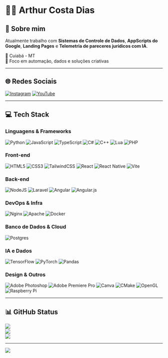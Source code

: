 # 👨‍💻 Arthur Costa Dias

## 💫 Sobre mim
Atualmente trabalho com **Sistemas de Controle de Dados**, **AppScripts do Google**, **Landing Pages** e **Telemetria de pareceres jurídicos com IA**.

📍 Cuiabá - MT  
🎯 Foco em automação, dados e soluções criativas

---

## 🌐 Redes Sociais
[![Instagram](https://img.shields.io/badge/Instagram-%23E4405F.svg?logo=Instagram&logoColor=white)](https://instagram.com/dias.arthurcosta)
[![YouTube](https://img.shields.io/badge/YouTube-%23FF0000.svg?logo=YouTube&logoColor=white)](https://youtube.com/@arthurodestemido5262)

---

## 💻 Tech Stack

### Linguagens & Frameworks
![Python](https://img.shields.io/badge/python-3670A0?style=for-the-badge&logo=python&logoColor=ffdd54)
![JavaScript](https://img.shields.io/badge/javascript-%23323330.svg?style=for-the-badge&logo=javascript&logoColor=%23F7DF1E)
![TypeScript](https://img.shields.io/badge/typescript-%23007ACC.svg?style=for-the-badge&logo=typescript&logoColor=white)
![C#](https://img.shields.io/badge/c%23-%23239120.svg?style=for-the-badge&logo=csharp&logoColor=white)
![C++](https://img.shields.io/badge/c++-%2300599C.svg?style=for-the-badge&logo=c%2B%2B&logoColor=white)
![Lua](https://img.shields.io/badge/lua-%232C2D72.svg?style=for-the-badge&logo=lua&logoColor=white)
![PHP](https://img.shields.io/badge/php-%23777BB4.svg?style=for-the-badge&logo=php&logoColor=white)

### Front-end
![HTML5](https://img.shields.io/badge/html5-%23E34F26.svg?style=for-the-badge&logo=html5&logoColor=white)
![CSS3](https://img.shields.io/badge/css3-%231572B6.svg?style=for-the-badge&logo=css3&logoColor=white)
![TailwindCSS](https://img.shields.io/badge/tailwindcss-%2338B2AC.svg?style=for-the-badge&logo=tailwind-css&logoColor=white)
![React](https://img.shields.io/badge/react-%2320232a.svg?style=for-the-badge&logo=react&logoColor=%2361DAFB)
![React Native](https://img.shields.io/badge/react_native-%2320232a.svg?style=for-the-badge&logo=react&logoColor=%2361DAFB)
![Vite](https://img.shields.io/badge/vite-%23646CFF.svg?style=for-the-badge&logo=vite&logoColor=white)

### Back-end
![NodeJS](https://img.shields.io/badge/node.js-6DA55F?style=for-the-badge&logo=node.js&logoColor=white)
![Laravel](https://img.shields.io/badge/laravel-%23FF2D20.svg?style=for-the-badge&logo=laravel&logoColor=white)
![Angular](https://img.shields.io/badge/angular-%23DD0031.svg?style=for-the-badge&logo=angular&logoColor=white)
![Angular.js](https://img.shields.io/badge/angular.js-%23E23237.svg?style=for-the-badge&logo=angularjs&logoColor=white)

### DevOps & Infra
![Nginx](https://img.shields.io/badge/nginx-%23009639.svg?style=for-the-badge&logo=nginx&logoColor=white)
![Apache](https://img.shields.io/badge/apache-%23D42029.svg?style=for-the-badge&logo=apache&logoColor=white)
![Docker](https://img.shields.io/badge/docker-%230db7ed.svg?style=for-the-badge&logo=docker&logoColor=white)

### Banco de Dados & Cloud
![Postgres](https://img.shields.io/badge/postgres-%23316192.svg?style=for-the-badge&logo=postgresql&logoColor=white)

### IA e Dados
![TensorFlow](https://img.shields.io/badge/TensorFlow-%23FF6F00.svg?style=for-the-badge&logo=TensorFlow&logoColor=white)
![PyTorch](https://img.shields.io/badge/PyTorch-%23EE4C2C.svg?style=for-the-badge&logo=PyTorch&logoColor=white)
![Pandas](https://img.shields.io/badge/pandas-%23150458.svg?style=for-the-badge&logo=pandas&logoColor=white)

### Design & Outros
![Adobe Photoshop](https://img.shields.io/badge/adobe%20photoshop-%2331A8FF.svg?style=for-the-badge&logo=adobe%20photoshop&logoColor=white)
![Adobe Premiere Pro](https://img.shields.io/badge/Adobe%20Premiere%20Pro-9999FF.svg?style=for-the-badge&logo=Adobe%20Premiere%20Pro&logoColor=white)
![Canva](https://img.shields.io/badge/Canva-%2300C4CC.svg?style=for-the-badge&logo=Canva&logoColor=white)
![CMake](https://img.shields.io/badge/CMake-%23008FBA.svg?style=for-the-badge&logo=cmake&logoColor=white)
![OpenGL](https://img.shields.io/badge/OpenGL-white?logo=OpenGL&style=for-the-badge)
![Raspberry Pi](https://img.shields.io/badge/-Raspberry_Pi-C51A4A?style=for-the-badge&logo=Raspberry-Pi)

---

## 📊 GitHub Status

![](https://github-readme-stats.vercel.app/api?username=zeraiden56&theme=synthwave&hide_border=false&include_all_commits=true&count_private=true)<br/>
![](https://nirzak-streak-stats.vercel.app/?user=zeraiden56&theme=synthwave&hide_border=false)<br/>
![](https://github-readme-stats.vercel.app/api/top-langs/?username=zeraiden56&theme=synthwave&hide_border=false&include_all_commits=true&count_private=true&layout=compact)

---

[![](https://visitcount.itsvg.in/api?id=zeraiden56&icon=0&color=1)](https://visitcount.itsvg.in)

<!-- Otimizado com carinho para destacar suas skills e clareza -->
